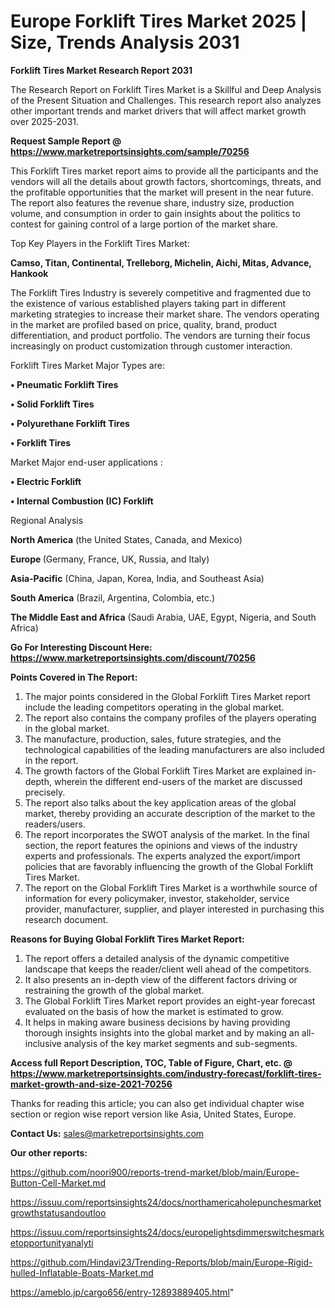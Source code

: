 # Europe Forklift Tires Market 2025 | Size, Trends Analysis 2031

<strong>Forklift Tires Market Research Report 2031</strong>

The Research Report on Forklift Tires Market is a Skillful and Deep Analysis of the Present Situation and Challenges. This research report also analyzes other important trends and market drivers that will affect market growth over 2025-2031.

<strong>Request Sample Report @ <a href=https://www.marketreportsinsights.com/sample/70256>https://www.marketreportsinsights.com/sample/70256</a></strong>

This Forklift Tires market report aims to provide all the participants and the vendors will all the details about growth factors, shortcomings, threats, and the profitable opportunities that the market will present in the near future. The report also features the revenue share, industry size, production volume, and consumption in order to gain insights about the politics to contest for gaining control of a large portion of the market share.

Top Key Players in the Forklift Tires Market:

<strong>Camso, Titan, Continental, Trelleborg, Michelin, Aichi, Mitas, Advance, Hankook</strong>

The Forklift Tires Industry is severely competitive and fragmented due to the existence of various established players taking part in different marketing strategies to increase their market share. The vendors operating in the market are profiled based on price, quality, brand, product differentiation, and product portfolio. The vendors are turning their focus increasingly on product customization through customer interaction.

Forklift Tires Market Major Types are:

<strong>• Pneumatic Forklift Tires

• Solid Forklift Tires

• Polyurethane Forklift Tires

• Forklift Tires</strong>

Market Major end-user applications :

<strong>• Electric Forklift

• Internal Combustion (IC) Forklift</strong>

Regional Analysis

</u><strong><b>North America</b></strong> (the United States, Canada, and Mexico)

<strong><b>Europe </b></strong>(Germany, France, UK, Russia, and Italy)

<strong><b>Asia-Pacific</b></strong> (China, Japan, Korea, India, and Southeast Asia)

<strong><b>South America</b></strong> (Brazil, Argentina, Colombia, etc.)

<strong><b>The Middle East and Africa</b></strong> (Saudi Arabia, UAE, Egypt, Nigeria, and South Africa)

<strong>Go For Interesting Discount Here: <a href=https://www.marketreportsinsights.com/discount/70256>https://www.marketreportsinsights.com/discount/70256</a></strong>

<strong>Points Covered in The Report:</strong>
<ol>
  <li>The major points considered in the Global Forklift Tires Market report include the leading competitors operating in the global market.</li>
  <li>The report also contains the company profiles of the players operating in the global market.</li>
  <li>The manufacture, production, sales, future strategies, and the technological capabilities of the leading manufacturers are also included in the report.</li>
  <li>The growth factors of the Global Forklift Tires Market are explained in-depth, wherein the different end-users of the market are discussed precisely.</li>
  <li>The report also talks about the key application areas of the global market, thereby providing an accurate description of the market to the readers/users.</li>
  <li>The report incorporates the SWOT analysis of the market. In the final section, the report features the opinions and views of the industry experts and professionals. The experts analyzed the export/import policies that are favorably influencing the growth of the Global Forklift Tires Market.</li>
  <li>The report on the Global Forklift Tires Market is a worthwhile source of information for every policymaker, investor, stakeholder, service provider, manufacturer, supplier, and player interested in purchasing this research document.</li>
</ol>
<strong>Reasons for Buying Global Forklift Tires Market Report:</strong>

<ol>
  <li>The report offers a detailed analysis of the dynamic competitive landscape that keeps the reader/client well ahead of the competitors.</li>
  <li>It also presents an in-depth view of the different factors driving or restraining the growth of the global market.</li>
  <li>The Global Forklift Tires Market report provides an eight-year forecast evaluated on the basis of how the market is estimated to grow.</li>
  <li>It helps in making aware business decisions by having providing thorough insights insights into the global market and by making an all-inclusive analysis of the key market segments and sub-segments.</li>
</ol>
<strong>Access full Report Description, TOC, Table of Figure, Chart, etc. @ <a href=https://www.marketreportsinsights.com/industry-forecast/forklift-tires-market-growth-and-size-2021-70256>https://www.marketreportsinsights.com/industry-forecast/forklift-tires-market-growth-and-size-2021-70256</a></strong>


Thanks for reading this article; you can also get individual chapter wise section or region wise report version like Asia, United States, Europe.

<strong>Contact Us:</strong>
sales@marketreportsinsights.com

<strong>Our other reports:</strong>

<a href=https://github.com/noori900/reports-trend-market/blob/main/Europe-Button-Cell-Market.md>https://github.com/noori900/reports-trend-market/blob/main/Europe-Button-Cell-Market.md</a>

<a href=https://issuu.com/reportsinsights24/docs/northamericaholepunchesmarketgrowthstatusandoutloo>https://issuu.com/reportsinsights24/docs/northamericaholepunchesmarketgrowthstatusandoutloo</a>

<a href=https://issuu.com/reportsinsights24/docs/europelightsdimmerswitchesmarketopportunityanalyti>https://issuu.com/reportsinsights24/docs/europelightsdimmerswitchesmarketopportunityanalyti</a>

<a href=https://github.com/Hindavi23/Trending-Reports/blob/main/Europe-Rigid-hulled-Inflatable-Boats-Market.md>https://github.com/Hindavi23/Trending-Reports/blob/main/Europe-Rigid-hulled-Inflatable-Boats-Market.md</a>

<a href=https://ameblo.jp/cargo656/entry-12893889405.html>https://ameblo.jp/cargo656/entry-12893889405.html</a>"
